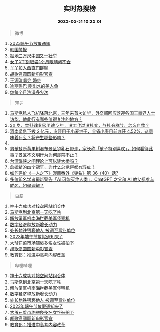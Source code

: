 <div align="center"><h2>实时热搜榜</h2><h4>2023-05-31 10:25:01</h4></div>

> 微博  

1. [2023端午节放假通知](https://s.weibo.com/weibo?q=%232023%E7%AB%AF%E5%8D%88%E8%8A%82%E6%94%BE%E5%81%87%E9%80%9A%E7%9F%A5%23&t=31&band_rank=1&Refer=top)<br />
2. [韩国警报](https://s.weibo.com/weibo?q=%23%E9%9F%A9%E5%9B%BD%E8%AD%A6%E6%8A%A5%23&t=31&band_rank=2&Refer=top)<br />
3. [掘地三万尺中国又一壮举](https://s.weibo.com/weibo?q=%23%E6%8E%98%E5%9C%B0%E4%B8%89%E4%B8%87%E5%B0%BA%E4%B8%AD%E5%9B%BD%E5%8F%88%E4%B8%80%E5%A3%AE%E4%B8%BE%23&t=31&band_rank=3&Refer=top)<br />
4. [女子3千割眼袋3个月眼睛闭不合](https://s.weibo.com/weibo?q=%23%E5%A5%B3%E5%AD%903%E5%8D%83%E5%89%B2%E7%9C%BC%E8%A2%8B3%E4%B8%AA%E6%9C%88%E7%9C%BC%E7%9D%9B%E9%97%AD%E4%B8%8D%E5%90%88%23&t=31&band_rank=4&Refer=top)<br />
5. [丫丫加入西直门群聊](https://s.weibo.com/weibo?q=%23%E4%B8%AB%E4%B8%AB%E5%8A%A0%E5%85%A5%E8%A5%BF%E7%9B%B4%E9%97%A8%E7%BE%A4%E8%81%8A%23&t=31&band_rank=5&Refer=top)<br />
6. [胡歌高圆圆新电影官宣](https://s.weibo.com/weibo?q=%23%E8%83%A1%E6%AD%8C%E9%AB%98%E5%9C%86%E5%9C%86%E6%96%B0%E7%94%B5%E5%BD%B1%E5%AE%98%E5%AE%A3%23&t=31&band_rank=6&Refer=top)<br />
7. [王源演唱会 婚纱](https://s.weibo.com/weibo?q=%E7%8E%8B%E6%BA%90%E6%BC%94%E5%94%B1%E4%BC%9A%20%E5%A9%9A%E7%BA%B1&t=31&band_rank=7&Refer=top)<br />
8. [迪丽热巴 刚出水的美人鱼](https://s.weibo.com/weibo?q=%E8%BF%AA%E4%B8%BD%E7%83%AD%E5%B7%B4%20%E5%88%9A%E5%87%BA%E6%B0%B4%E7%9A%84%E7%BE%8E%E4%BA%BA%E9%B1%BC&t=31&band_rank=8&Refer=top)<br />
9. [你每个月洗澡多少次](https://s.weibo.com/weibo?q=%23%E4%BD%A0%E6%AF%8F%E4%B8%AA%E6%9C%88%E6%B4%97%E6%BE%A1%E5%A4%9A%E5%B0%91%E6%AC%A1%23&t=31&band_rank=9&Refer=top)<br />

> 知乎  

1. [马斯克私人飞机降落北京，三年来首次访华，外交部回应欢迎各国工商界人士访华，他此行有哪些值得关注的地方？](https://www.zhihu.com/question/603832271)<br />
2. [26 岁，本科肄业家里蹲 5 年，没工作过没社交，与社会脱节，怎么自救？](https://www.zhihu.com/question/299259221)<br />
3. [河南紧急下拨 2 亿元，专项用于小麦烘干，全省小麦目前收获 4.52%，这意味着什么？将产生哪些影响？](https://www.zhihu.com/question/603823460)<br />
4. []()<br />
5. [男孩敲断黄果树瀑布景区钟乳石带走，家长称「孩子特别喜欢」，如何看待此事？景区不文明行为为何屡禁不止？](https://www.zhihu.com/question/603621134)<br />
6. [台湾海峡之间理论上可以建大桥吗？](https://www.zhihu.com/question/53828775)<br />
7. [詹姆斯的四个冠军，为什么总觉得都有瑕疵？](https://www.zhihu.com/question/602452712)<br />
8. [如何评价《一人之下》漫画番外《锈铁》第 36（40）话?](https://www.zhihu.com/question/603947531)<br />
9. [多位知名学者最新警告「AI 可能灭绝人类」，ChatGPT 之父和 AI 教父都参与联名，如何理解？](https://www.zhihu.com/question/603915413)<br />

> 百度  

1. [神十六成功对接空间站组合体](https://www.baidu.com/s?wd=%E7%A5%9E%E5%8D%81%E5%85%AD%E6%88%90%E5%8A%9F%E5%AF%B9%E6%8E%A5%E7%A9%BA%E9%97%B4%E7%AB%99%E7%BB%84%E5%90%88%E4%BD%93&sa=fyb_news&rsv_dl=fyb_news)<br />
2. [马斯克到北京第一天吃了啥](https://www.baidu.com/s?wd=%E9%A9%AC%E6%96%AF%E5%85%8B%E5%88%B0%E5%8C%97%E4%BA%AC%E7%AC%AC%E4%B8%80%E5%A4%A9%E5%90%83%E4%BA%86%E5%95%A5&sa=fyb_news&rsv_dl=fyb_news)<br />
3. [解放军军机南海拦截美军侦察机](https://www.baidu.com/s?wd=%E8%A7%A3%E6%94%BE%E5%86%9B%E5%86%9B%E6%9C%BA%E5%8D%97%E6%B5%B7%E6%8B%A6%E6%88%AA%E7%BE%8E%E5%86%9B%E4%BE%A6%E5%AF%9F%E6%9C%BA&sa=fyb_news&rsv_dl=fyb_news)<br />
4. [数字经济释放新增长动力](https://www.baidu.com/s?wd=%E6%95%B0%E5%AD%97%E7%BB%8F%E6%B5%8E%E9%87%8A%E6%94%BE%E6%96%B0%E5%A2%9E%E9%95%BF%E5%8A%A8%E5%8A%9B&sa=fyb_news&rsv_dl=fyb_news)<br />
5. [处长地铁猥亵他人 被调至事业单位](https://www.baidu.com/s?wd=%E5%A4%84%E9%95%BF%E5%9C%B0%E9%93%81%E7%8C%A5%E4%BA%B5%E4%BB%96%E4%BA%BA+%E8%A2%AB%E8%B0%83%E8%87%B3%E4%BA%8B%E4%B8%9A%E5%8D%95%E4%BD%8D&sa=fyb_news&rsv_dl=fyb_news)<br />
6. [2023年端午节放假通知来了](https://www.baidu.com/s?wd=2023%E5%B9%B4%E7%AB%AF%E5%8D%88%E8%8A%82%E6%94%BE%E5%81%87%E9%80%9A%E7%9F%A5%E6%9D%A5%E4%BA%86&sa=fyb_news&rsv_dl=fyb_news)<br />
7. [大爷在菜市场猥亵多名女性被拍下](https://www.baidu.com/s?wd=%E5%A4%A7%E7%88%B7%E5%9C%A8%E8%8F%9C%E5%B8%82%E5%9C%BA%E7%8C%A5%E4%BA%B5%E5%A4%9A%E5%90%8D%E5%A5%B3%E6%80%A7%E8%A2%AB%E6%8B%8D%E4%B8%8B&sa=fyb_news&rsv_dl=fyb_news)<br />
8. [胡歌高圆圆新电影官宣](https://www.baidu.com/s?wd=%E8%83%A1%E6%AD%8C%E9%AB%98%E5%9C%86%E5%9C%86%E6%96%B0%E7%94%B5%E5%BD%B1%E5%AE%98%E5%AE%A3&sa=fyb_news&rsv_dl=fyb_news)<br />
9. [教育部：推进中高考内容改革](https://www.baidu.com/s?wd=%E6%95%99%E8%82%B2%E9%83%A8%EF%BC%9A%E6%8E%A8%E8%BF%9B%E4%B8%AD%E9%AB%98%E8%80%83%E5%86%85%E5%AE%B9%E6%94%B9%E9%9D%A9&sa=fyb_news&rsv_dl=fyb_news)<br />

> 哔哩哔哩  

1. [神十六成功对接空间站组合体](https://www.baidu.com/s?wd=%E7%A5%9E%E5%8D%81%E5%85%AD%E6%88%90%E5%8A%9F%E5%AF%B9%E6%8E%A5%E7%A9%BA%E9%97%B4%E7%AB%99%E7%BB%84%E5%90%88%E4%BD%93&sa=fyb_news&rsv_dl=fyb_news)<br />
2. [马斯克到北京第一天吃了啥](https://www.baidu.com/s?wd=%E9%A9%AC%E6%96%AF%E5%85%8B%E5%88%B0%E5%8C%97%E4%BA%AC%E7%AC%AC%E4%B8%80%E5%A4%A9%E5%90%83%E4%BA%86%E5%95%A5&sa=fyb_news&rsv_dl=fyb_news)<br />
3. [解放军军机南海拦截美军侦察机](https://www.baidu.com/s?wd=%E8%A7%A3%E6%94%BE%E5%86%9B%E5%86%9B%E6%9C%BA%E5%8D%97%E6%B5%B7%E6%8B%A6%E6%88%AA%E7%BE%8E%E5%86%9B%E4%BE%A6%E5%AF%9F%E6%9C%BA&sa=fyb_news&rsv_dl=fyb_news)<br />
4. [数字经济释放新增长动力](https://www.baidu.com/s?wd=%E6%95%B0%E5%AD%97%E7%BB%8F%E6%B5%8E%E9%87%8A%E6%94%BE%E6%96%B0%E5%A2%9E%E9%95%BF%E5%8A%A8%E5%8A%9B&sa=fyb_news&rsv_dl=fyb_news)<br />
5. [处长地铁猥亵他人 被调至事业单位](https://www.baidu.com/s?wd=%E5%A4%84%E9%95%BF%E5%9C%B0%E9%93%81%E7%8C%A5%E4%BA%B5%E4%BB%96%E4%BA%BA+%E8%A2%AB%E8%B0%83%E8%87%B3%E4%BA%8B%E4%B8%9A%E5%8D%95%E4%BD%8D&sa=fyb_news&rsv_dl=fyb_news)<br />
6. [2023年端午节放假通知来了](https://www.baidu.com/s?wd=2023%E5%B9%B4%E7%AB%AF%E5%8D%88%E8%8A%82%E6%94%BE%E5%81%87%E9%80%9A%E7%9F%A5%E6%9D%A5%E4%BA%86&sa=fyb_news&rsv_dl=fyb_news)<br />
7. [大爷在菜市场猥亵多名女性被拍下](https://www.baidu.com/s?wd=%E5%A4%A7%E7%88%B7%E5%9C%A8%E8%8F%9C%E5%B8%82%E5%9C%BA%E7%8C%A5%E4%BA%B5%E5%A4%9A%E5%90%8D%E5%A5%B3%E6%80%A7%E8%A2%AB%E6%8B%8D%E4%B8%8B&sa=fyb_news&rsv_dl=fyb_news)<br />
8. [胡歌高圆圆新电影官宣](https://www.baidu.com/s?wd=%E8%83%A1%E6%AD%8C%E9%AB%98%E5%9C%86%E5%9C%86%E6%96%B0%E7%94%B5%E5%BD%B1%E5%AE%98%E5%AE%A3&sa=fyb_news&rsv_dl=fyb_news)<br />
9. [教育部：推进中高考内容改革](https://www.baidu.com/s?wd=%E6%95%99%E8%82%B2%E9%83%A8%EF%BC%9A%E6%8E%A8%E8%BF%9B%E4%B8%AD%E9%AB%98%E8%80%83%E5%86%85%E5%AE%B9%E6%94%B9%E9%9D%A9&sa=fyb_news&rsv_dl=fyb_news)<br />
